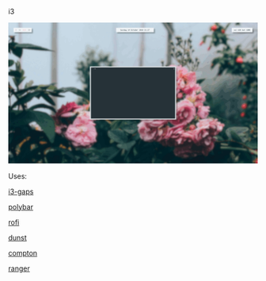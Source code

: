 i3

![fetch](./screenshots/i3desktop.gif?raw=true "i3 Desktop")
 
Uses: 

[i3-gaps](https://github.com/Airblader/i3)

[polybar](https://github.com/jaagr/polybar)

[rofi](https://github.com/DaveDavenport/rofi)

[dunst](https://github.com/dunst-project/dunst)

[compton](https://github.com/chjj/compton)

[ranger](https://github.com/ranger/ranger)
